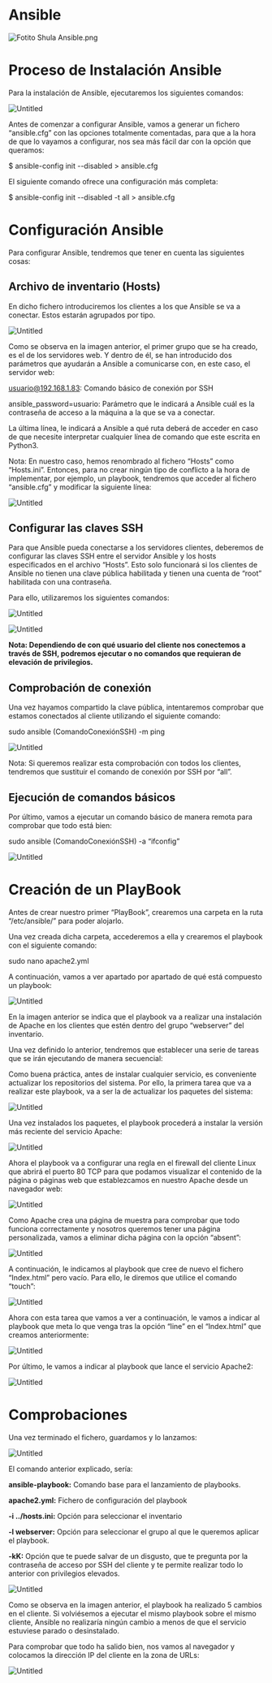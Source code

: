 # Ansible

![Fotito Shula Ansible.png](img/Fotito_Shula_Ansible.png)

# Proceso de Instalación Ansible

Para la instalación de Ansible, ejecutaremos los siguientes comandos:

![Untitled](img/Untitled.png)

Antes de comenzar a configurar Ansible, vamos a generar un fichero “ansible.cfg” con las opciones totalmente comentadas, para que a la hora de que lo vayamos a configurar, nos sea más fácil dar con la opción que queramos:

$ ansible-config init --disabled > ansible.cfg

El siguiente comando ofrece una configuración más completa:

$ ansible-config init --disabled -t all > ansible.cfg

# Configuración Ansible

Para configurar Ansible, tendremos que tener en cuenta las siguientes cosas:

## **Archivo de inventario (Hosts)**

En dicho fichero introduciremos los clientes a los que Ansible se va a conectar. Estos estarán agrupados por tipo.

![Untitled](img/Untitled%201.png)

Como se observa en la imagen anterior, el primer grupo que se ha creado, es el de los servidores web. Y dentro de él, se han introducido dos parámetros que ayudarán a Ansible a comunicarse con, en este caso, el servidor web:

usuario@192.168.1.83: Comando básico de conexión por SSH

ansible_password=usuario: Parámetro que le indicará a Ansible cuál es la contraseña de acceso a la máquina a la que se va a conectar.

La última línea, le indicará a Ansible a qué ruta deberá de acceder en caso de que necesite interpretar cualquier línea de comando que este escrita en Python3.

Nota: En nuestro caso, hemos renombrado al fichero “Hosts” como “Hosts.ini”. Entonces, para no crear ningún tipo de conflicto a la hora de implementar, por ejemplo, un playbook, tendremos que acceder al fichero “ansible.cfg” y modificar la siguiente línea:

![Untitled](img/Untitled%202.png)

## **Configurar las claves SSH**

Para que Ansible pueda conectarse a los servidores clientes, deberemos de configurar las claves SSH entre el servidor Ansible y los hosts especificados en el archivo “Hosts”. Esto solo funcionará si los clientes de Ansible no tienen una clave pública habilitada y tienen una cuenta de “root” habilitada con una contraseña.

Para ello, utilizaremos los siguientes comandos:

![Untitled](img/Untitled%203.png)

![Untitled](img/Untitled%204.png)

**Nota: Dependiendo de con qué usuario del cliente nos conectemos a través de SSH, podremos ejecutar o no comandos que requieran de elevación de privilegios.**

## Comprobación de conexión

Una vez hayamos compartido la clave pública, intentaremos comprobar que estamos conectados al cliente utilizando el siguiente comando:

sudo ansible (ComandoConexiónSSH) -m ping

![Untitled](img/Untitled%205.png)

Nota: Si queremos realizar esta comprobación con todos los clientes, tendremos que sustituir el comando de conexión por SSH por “all”.

## Ejecución de comandos básicos

Por último, vamos a ejecutar un comando básico de manera remota para comprobar que todo está bien:

sudo ansible (ComandoConexiónSSH) -a “ifconfig”

![Untitled](img/Untitled%206.png)

# Creación de un PlayBook

Antes de crear nuestro primer “PlayBook”, crearemos una carpeta en la ruta “/etc/ansible/” para poder alojarlo.

Una vez creada dicha carpeta, accederemos a ella y crearemos el playbook con el siguiente comando:

sudo nano apache2.yml

A continuación, vamos a ver apartado por apartado de qué está compuesto un playbook:

![Untitled](img/Untitled%207.png)

En la imagen anterior se indica que el playbook va a realizar una instalación de Apache en los clientes que estén dentro del grupo “webserver” del inventario.

Una vez definido lo anterior, tendremos que establecer una serie de tareas que se irán ejecutando de manera secuencial:

Como buena práctica, antes de instalar cualquier servicio, es conveniente actualizar los repositorios del sistema. Por ello, la primera tarea que va a realizar este playbook, va a ser la de actualizar los paquetes del sistema:

![Untitled](img/Untitled%208.png)

Una vez instalados los paquetes, el playbook procederá a instalar la versión más reciente del servicio Apache:

![Untitled](img/Untitled%209.png)

Ahora el playbook va a configurar una regla en el firewall del cliente Linux que abrirá el puerto 80 TCP para que podamos visualizar el contenido de la página o páginas web que establezcamos en nuestro Apache desde un navegador web:

![Untitled](img/Untitled%2010.png)

Como Apache crea una página de muestra para comprobar que todo funciona correctamente y nosotros queremos tener una página personalizada, vamos a eliminar dicha página con la opción “absent”:

![Untitled](img/Untitled%2011.png)

A continuación, le indicamos al playbook que cree de nuevo el fichero “Index.html” pero vacío. Para ello, le diremos que utilice el comando “touch”:

![Untitled](img/Untitled%2012.png)

Ahora con esta tarea que vamos a ver a continuación, le vamos a indicar al playbook que meta lo que venga tras la opción “line” en el “Index.html” que creamos anteriormente:

![Untitled](img/Untitled%2013.png)

Por último, le vamos a indicar al playbook que lance el servicio Apache2:

![Untitled](img/Untitled%2014.png)

# Comprobaciones

Una vez terminado el fichero, guardamos y lo lanzamos:

![Untitled](img/Untitled%2015.png)

El comando anterior explicado, sería:

**ansible-playbook:** Comando base para el lanzamiento de playbooks.

**apache2.yml:** Fichero de configuración del playbook

**-i ../hosts.ini:** Opción para seleccionar el inventario

**-l webserver:** Opción para seleccionar el grupo al que le queremos aplicar el playbook.

**-kK:** Opción que te puede salvar de un disgusto, que te pregunta por la contraseña de acceso por SSH del cliente y te permite realizar todo lo anterior con privilegios elevados.

![Untitled](img/Untitled%2016.png)

Como se observa en la imagen anterior, el playbook ha realizado 5 cambios en el cliente. Si volviésemos a ejecutar el mismo playbook sobre el mismo cliente, Ansible no realizaría ningún cambio a menos de que el servicio estuviese parado o desinstalado.

Para comprobar que todo ha salido bien, nos vamos al navegador y colocamos la dirección IP del cliente en la zona de URLs:

![Untitled](img/Untitled%2017.png)
